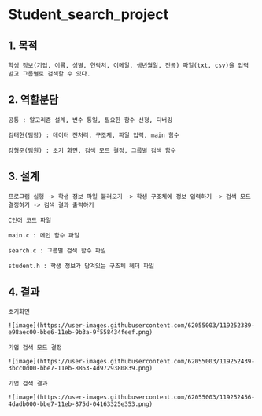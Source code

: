 # Student_search_project

## 1. 목적

    학생 정보(기업, 이름, 성별, 연락처, 이메일, 생년월일, 전공) 파일(txt, csv)을 입력 받고 그룹별로 검색할 수 있다.

## 2. 역할분담

    공통 : 알고리즘 설계, 변수 통일, 필요한 함수 선정, 디버깅

    김태현(팀장) : 데이터 전처리, 구조체, 파일 입력, main 함수

    강형준(팀원) : 초기 화면, 검색 모드 결정, 그룹별 검색 함수

## 3. 설계

    프로그램 실행 -> 학생 정보 파일 불러오기 -> 학생 구조체에 정보 입력하기 -> 검색 모드 결정하기 -> 검색 결과 출력하기
   
    C언어 코드 파일

    main.c : 메인 함수 파일

    search.c : 그룹별 검색 함수 파일

    student.h : 학생 정보가 담겨있는 구조체 헤더 파일

## 4. 결과

    초기화면
   
    ![image](https://user-images.githubusercontent.com/62055003/119252389-e98aec00-bbe6-11eb-9b3a-9f558434feef.png)
   
    기업 검색 모드 결정
   
    ![image](https://user-images.githubusercontent.com/62055003/119252439-3bcc0d00-bbe7-11eb-8863-4d9729380839.png)
   
    기업 검색 결과
   
    ![image](https://user-images.githubusercontent.com/62055003/119252456-4dadb000-bbe7-11eb-875d-04163325e353.png)
